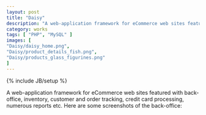 ```yaml
---
layout: post
title: "Daisy"
description: "A web-application framework for eCommerce web sites featured with back-office, inventory, customer and order tracking, credit card processing, numerous reports etc."
category: works
tags: [ "PHP", "MySQL" ]
images: [ 
"Daisy/daisy_home.png",
"Daisy/product_details_fish.png",
"Daisy/products_glass_figurines.png"
]
---
```

{% include JB/setup %}

A web-application framework for eCommerce web sites featured with back-office, inventory, customer and order tracking, credit card processing, numerous reports etc. Here are some screenshots of the back-office:

